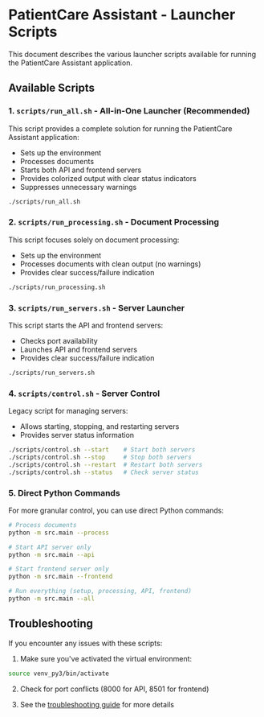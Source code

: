 # PatientCare Assistant - Launcher Scripts

This document describes the various launcher scripts available for running the PatientCare Assistant application.

## Available Scripts

### 1. `scripts/run_all.sh` - All-in-One Launcher (Recommended)

This script provides a complete solution for running the PatientCare Assistant application:
- Sets up the environment
- Processes documents
- Starts both API and frontend servers
- Provides colorized output with clear status indicators
- Suppresses unnecessary warnings

```bash
./scripts/run_all.sh
```

### 2. `scripts/run_processing.sh` - Document Processing

This script focuses solely on document processing:
- Sets up the environment
- Processes documents with clean output (no warnings)
- Provides clear success/failure indication

```bash
./scripts/run_processing.sh
```

### 3. `scripts/run_servers.sh` - Server Launcher

This script starts the API and frontend servers:
- Checks port availability
- Launches API and frontend servers
- Provides clear success/failure indication

```bash
./scripts/run_servers.sh
```

### 4. `scripts/control.sh` - Server Control

Legacy script for managing servers:
- Allows starting, stopping, and restarting servers
- Provides server status information

```bash
./scripts/control.sh --start    # Start both servers
./scripts/control.sh --stop     # Stop both servers
./scripts/control.sh --restart  # Restart both servers
./scripts/control.sh --status   # Check server status
```

### 5. Direct Python Commands

For more granular control, you can use direct Python commands:

```bash
# Process documents
python -m src.main --process

# Start API server only
python -m src.main --api

# Start frontend server only
python -m src.main --frontend

# Run everything (setup, processing, API, frontend)
python -m src.main --all
```

## Troubleshooting

If you encounter any issues with these scripts:

1. Make sure you've activated the virtual environment:
```bash
source venv_py3/bin/activate
```

2. Check for port conflicts (8000 for API, 8501 for frontend)

3. See the [troubleshooting guide](troubleshooting.md) for more details
